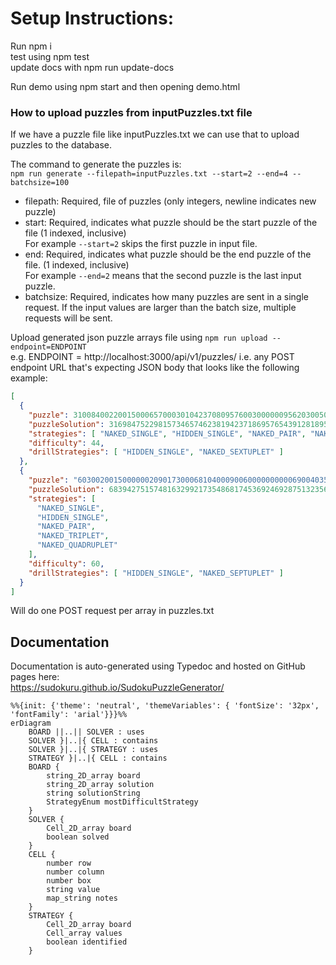 # Setup Instructions:
Run npm i<br>
test using npm test<br>
update docs with npm run update-docs

Run demo using npm start and then opening demo.html

### How to upload puzzles from inputPuzzles.txt file

If we have a puzzle file like inputPuzzles.txt we can use that to upload puzzles to the database.<br>

The command to generate the puzzles is:<br> ```npm run generate --filepath=inputPuzzles.txt --start=2 --end=4 --batchsize=100```<br>
- filepath: Required, file of puzzles (only integers, newline indicates new puzzle)<br>
- start: Required, indicates what puzzle should be the start puzzle of the file (1 indexed, inclusive)<br> For example ```--start=2``` skips the first puzzle in input file.<br>
- end: Required, indicates what puzzle should be the end puzzle of the file. (1 indexed, inclusive)<br> For example ```--end=2``` means that the second puzzle is the last input puzzle.<br>
- batchsize: Required, indicates how many puzzles are sent in a single request. If the input values are larger than the batch size, multiple requests will be sent.<br>

Upload generated json puzzle arrays file using ```npm run upload --endpoint=ENDPOINT```<br>
e.g. ENDPOINT = http://localhost:3000/api/v1/puzzles/ i.e. any POST endpoint URL that's expecting JSON body that looks like the following example:<br>
```json
[  
  {  
    "puzzle": 310084002200150006570003010423708095760030000009562030050006070007000900000001500,  
    "puzzleSolution": 316984752298157346574623819423718695765439128189562437851396274637245981942871563,  
    "strategies": [ "NAKED_SINGLE", "HIDDEN_SINGLE", "NAKED_PAIR", "NAKED_TRIPLET" ],  
    "difficulty": 44,   
    "drillStrategies": [ "HIDDEN_SINGLE", "NAKED_SEXTUPLET" ]  
  },  
  {  
    "puzzle": "603002001500000020901730006810400090060000000000690040350000004002070005000500108",  
    "puzzleSolution": 683942751574816329921735486817453692469287513235691847358169274142378965796524138,  
    "strategies": [  
      "NAKED_SINGLE",  
      "HIDDEN_SINGLE",  
      "NAKED_PAIR",  
      "NAKED_TRIPLET",  
      "NAKED_QUADRUPLET" 
    ],  
    "difficulty": 60,  
    "drillStrategies": [ "HIDDEN_SINGLE", "NAKED_SEPTUPLET" ]  
  }
]
```

Will do one POST request per array in puzzles.txt<br>

## Documentation
Documentation is auto-generated using Typedoc and hosted on GitHub pages here:<br>
https://sudokuru.github.io/SudokuPuzzleGenerator/

```mermaid
%%{init: {'theme': 'neutral', 'themeVariables': { 'fontSize': '32px', 'fontFamily': 'arial'}}}%%
erDiagram
    BOARD ||..|| SOLVER : uses
    SOLVER }|..|{ CELL : contains
    SOLVER }|..|{ STRATEGY : uses
    STRATEGY }|..|{ CELL : contains
    BOARD {
        string_2D_array board
        string_2D_array solution
        string solutionString
        StrategyEnum mostDifficultStrategy
    }
    SOLVER {
        Cell_2D_array board
        boolean solved
    }
    CELL {
        number row
        number column
        number box
        string value
        map_string notes
    }
    STRATEGY {
        Cell_2D_array board
        Cell_array values
        boolean identified
    }
```